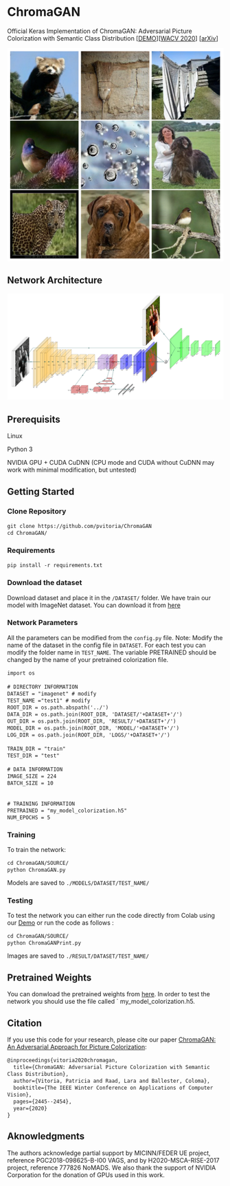 # ChromaGAN
Official Keras Implementation of ChromaGAN: Adversarial Picture Colorization with Semantic Class Distribution [<a href="https://colab.research.google.com/github/pvitoria/ChromaGAN/blob/master/DemoChromaGAN.ipynb">DEMO</a>][<a href="https://openaccess.thecvf.com/content_WACV_2020/html/Vitoria_ChromaGAN_Adversarial_Picture_Colorization_with_Semantic_Class_Distribution_WACV_2020_paper.html">WACV 2020</a>] [<a href="https://arxiv.org/pdf/1907.09837.pdf">arXiv</a>] 


<p align="center">
  <img width="600" src="Figures/Results.png?raw=true">
</p>


## Network Architecture
[<img width="900" src="Figures/ColorizationModel.png?raw=true">](Figures/ColorizationModel.png?raw=true)



## Prerequisits 
Linux 

Python 3

NVIDIA GPU + CUDA CuDNN (CPU mode and CUDA without CuDNN may work with minimal modification, but untested)

## Getting Started


### Clone Repository
```
git clone https://github.com/pvitoria/ChromaGAN
cd ChromaGAN/
```

### Requirements
```
pip install -r requirements.txt
```

### Download the dataset
Download dataset and place it in the `/DATASET/` folder.
We have train our model with ImageNet dataset.
You can download it from <a href="http://image-net.org/download"> here </a> 


### Network Parameters
All the parameters can be modified from the `config.py` file. 
Note: Modify the name of the dataset in the config file in `DATASET`. For each test you can modify the folder name in `TEST_NAME`. The variable PRETRAINED should be changed by the name of your pretrained colorization file.
```
import os

# DIRECTORY INFORMATION
DATASET = "imagenet" # modify
TEST_NAME ="test1" # modify
ROOT_DIR = os.path.abspath('../')
DATA_DIR = os.path.join(ROOT_DIR, 'DATASET/'+DATASET+'/')
OUT_DIR = os.path.join(ROOT_DIR, 'RESULT/'+DATASET+'/')
MODEL_DIR = os.path.join(ROOT_DIR, 'MODEL/'+DATASET+'/')
LOG_DIR = os.path.join(ROOT_DIR, 'LOGS/'+DATASET+'/')

TRAIN_DIR = "train"
TEST_DIR = "test"

# DATA INFORMATION
IMAGE_SIZE = 224
BATCH_SIZE = 10


# TRAINING INFORMATION
PRETRAINED = "my_model_colorization.h5" 
NUM_EPOCHS = 5
  ```

### Training
To train the network:
```
cd ChromaGAN/SOURCE/
python ChromaGAN.py
  ```
Models are saved to `./MODELS/DATASET/TEST_NAME/` 



  ### Testing
To test the network you can either run the code directly from Colab using our  <a href="http://gpi.upf.edu/chromagan/my_model_colorization.h5">Demo</a> or run the code as follows :
```
cd ChromaGAN/SOURCE/
python ChromaGANPrint.py
```
Images are saved to `./RESULT/DATASET/TEST_NAME/` 

## Pretrained Weights

You can donwload the pretrained weights from <a href="https://drive.google.com/drive/folders/12s4rbLmnjW4e8MmESbfRStGbrjOrahlW?usp=sharing">here</a>.
In order to test the network you should use the file called ` my_model_colorization.h5. 
    
## Citation
If you use this code for your research, please cite our paper <a href="https://arxiv.org/pdf/1907.09837.pdf"> ChromaGAN: An Adversarial Approach for Picture Colorization</a>:

```
@inproceedings{vitoria2020chromagan,
  title={ChromaGAN: Adversarial Picture Colorization with Semantic Class Distribution},
  author={Vitoria, Patricia and Raad, Lara and Ballester, Coloma},
  booktitle={The IEEE Winter Conference on Applications of Computer Vision},
  pages={2445--2454},
  year={2020}
}
```
## Aknowledgments 

The authors acknowledge partial support by MICINN/FEDER UE project, reference PGC2018-098625-B-I00 VAGS, and by H2020-MSCA-RISE-2017 project, reference 777826 NoMADS. We also thank the support of NVIDIA Corporation for the donation of GPUs used in this work.
